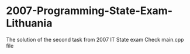# 2007-Programming-State-Exam-Lithuania
The solution of the second task from 2007 IT State exam Check main.cpp file
